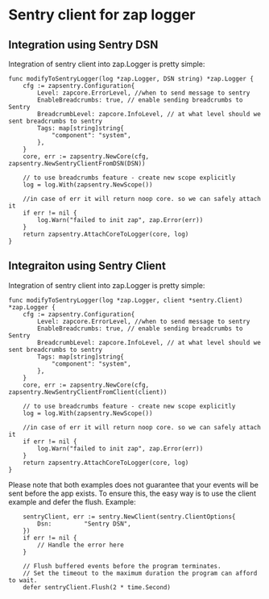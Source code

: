 # Sentry client for zap logger

## Integration using Sentry DSN

Integration of sentry client into zap.Logger is pretty simple:
```golang
func modifyToSentryLogger(log *zap.Logger, DSN string) *zap.Logger {
	cfg := zapsentry.Configuration{
		Level: zapcore.ErrorLevel, //when to send message to sentry
		EnableBreadcrumbs: true, // enable sending breadcrumbs to Sentry 
		BreadcrumbLevel: zapcore.InfoLevel, // at what level should we sent breadcrumbs to sentry
		Tags: map[string]string{
			"component": "system",
		},
	}
	core, err := zapsentry.NewCore(cfg, zapsentry.NewSentryClientFromDSN(DSN))
	
	// to use breadcrumbs feature - create new scope explicitly
	log = log.With(zapsentry.NewScope())
	
	//in case of err it will return noop core. so we can safely attach it
	if err != nil {
		log.Warn("failed to init zap", zap.Error(err))
	}
	return zapsentry.AttachCoreToLogger(core, log)
}
```

## Integraiton using Sentry Client

Integration of sentry client into zap.Logger is pretty simple:
```golang
func modifyToSentryLogger(log *zap.Logger, client *sentry.Client) *zap.Logger {
	cfg := zapsentry.Configuration{
		Level: zapcore.ErrorLevel, //when to send message to sentry
		EnableBreadcrumbs: true, // enable sending breadcrumbs to Sentry 
		BreadcrumbLevel: zapcore.InfoLevel, // at what level should we sent breadcrumbs to sentry
		Tags: map[string]string{
			"component": "system",
		},
	}
	core, err := zapsentry.NewCore(cfg, zapsentry.NewSentryClientFromClient(client))
	
	// to use breadcrumbs feature - create new scope explicitly
	log = log.With(zapsentry.NewScope())
	
	//in case of err it will return noop core. so we can safely attach it
	if err != nil {
		log.Warn("failed to init zap", zap.Error(err))
	}
	return zapsentry.AttachCoreToLogger(core, log)
}
```

Please note that both examples does not guarantee that your events will be sent before the app exists.
To ensure this, the easy way is to use the client example and defer the flush. Example:
```golang
    sentryClient, err := sentry.NewClient(sentry.ClientOptions{
		Dsn:         "Sentry DSN",
	})
	if err != nil {
		// Handle the error here
	}

	// Flush buffered events before the program terminates.
	// Set the timeout to the maximum duration the program can afford to wait.
	defer sentryClient.Flush(2 * time.Second)
```